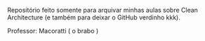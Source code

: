 Repositório feito somente para arquivar minhas aulas sobre Clean Architecture (e também para deixar o GitHub verdinho kkk).

Professor: Macoratti ( o brabo )
